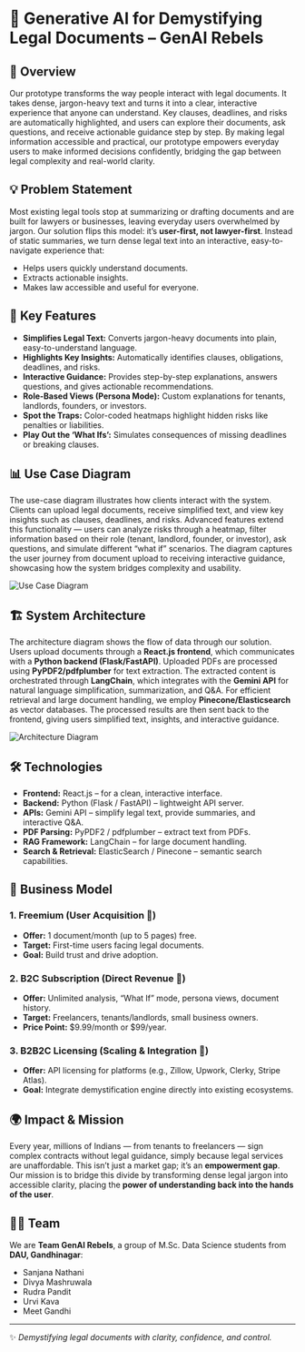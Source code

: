 # 📜 Generative AI for Demystifying Legal Documents – GenAI Rebels

## 🚀 Overview

Our prototype transforms the way people interact with legal documents. It takes dense, jargon-heavy text and turns it into a clear, interactive experience that anyone can understand. Key clauses, deadlines, and risks are automatically highlighted, and users can explore their documents, ask questions, and receive actionable guidance step by step. By making legal information accessible and practical, our prototype empowers everyday users to make informed decisions confidently, bridging the gap between legal complexity and real-world clarity.

## 💡 Problem Statement

Most existing legal tools stop at summarizing or drafting documents and are built for lawyers or businesses, leaving everyday users overwhelmed by jargon. Our solution flips this model: it’s **user-first, not lawyer-first**. Instead of static summaries, we turn dense legal text into an interactive, easy-to-navigate experience that:

* Helps users quickly understand documents.
* Extracts actionable insights.
* Makes law accessible and useful for everyone.

## 🎯 Key Features

* **Simplifies Legal Text:** Converts jargon-heavy documents into plain, easy-to-understand language.
* **Highlights Key Insights:** Automatically identifies clauses, obligations, deadlines, and risks.
* **Interactive Guidance:** Provides step-by-step explanations, answers questions, and gives actionable recommendations.
* **Role-Based Views (Persona Mode):** Custom explanations for tenants, landlords, founders, or investors.
* **Spot the Traps:** Color-coded heatmaps highlight hidden risks like penalties or liabilities.
* **Play Out the ‘What Ifs’:** Simulates consequences of missing deadlines or breaking clauses.

## 📊 Use Case Diagram

The use-case diagram illustrates how clients interact with the system. Clients can upload legal documents, receive simplified text, and view key insights such as clauses, deadlines, and risks. Advanced features extend this functionality — users can analyze risks through a heatmap, filter information based on their role (tenant, landlord, founder, or investor), ask questions, and simulate different “what if” scenarios. The diagram captures the user journey from document upload to receiving interactive guidance, showcasing how the system bridges complexity and usability.

![Use Case Diagram](c207702d-8882-40d8-a944-74e870ad2d06.png)

## 🏗️ System Architecture

The architecture diagram shows the flow of data through our solution. Users upload documents through a **React.js frontend**, which communicates with a **Python backend (Flask/FastAPI)**. Uploaded PDFs are processed using **PyPDF2/pdfplumber** for text extraction. The extracted content is orchestrated through **LangChain**, which integrates with the **Gemini API** for natural language simplification, summarization, and Q\&A. For efficient retrieval and large document handling, we employ **Pinecone/Elasticsearch** as vector databases. The processed results are then sent back to the frontend, giving users simplified text, insights, and interactive guidance.

![Architecture Diagram](931c5624-f436-4fd7-b5af-f27004efc469.png)

## 🛠️ Technologies

* **Frontend:** React.js – for a clean, interactive interface.
* **Backend:** Python (Flask / FastAPI) – lightweight API server.
* **APIs:** Gemini API – simplify legal text, provide summaries, and interactive Q\&A.
* **PDF Parsing:** PyPDF2 / pdfplumber – extract text from PDFs.
* **RAG Framework:** LangChain – for large document handling.
* **Search & Retrieval:** ElasticSearch / Pinecone – semantic search capabilities.

## 💸 Business Model

### 1. Freemium (User Acquisition 🎣)

* **Offer:** 1 document/month (up to 5 pages) free.
* **Target:** First-time users facing legal documents.
* **Goal:** Build trust and drive adoption.

### 2. B2C Subscription (Direct Revenue 💼)

* **Offer:** Unlimited analysis, “What If” mode, persona views, document history.
* **Target:** Freelancers, tenants/landlords, small business owners.
* **Price Point:** \$9.99/month or \$99/year.

### 3. B2B2C Licensing (Scaling & Integration 🚀)

* **Offer:** API licensing for platforms (e.g., Zillow, Upwork, Clerky, Stripe Atlas).
* **Goal:** Integrate demystification engine directly into existing ecosystems.

## 🌍 Impact & Mission

Every year, millions of Indians — from tenants to freelancers — sign complex contracts without legal guidance, simply because legal services are unaffordable. This isn’t just a market gap; it’s an **empowerment gap**. Our mission is to bridge this divide by transforming dense legal jargon into accessible clarity, placing the **power of understanding back into the hands of the user**.

## 👩‍💻 Team

We are **Team GenAI Rebels**, a group of M.Sc. Data Science students from **DAU, Gandhinagar**:

* Sanjana Nathani
* Divya Mashruwala
* Rudra Pandit
* Urvi Kava
* Meet Gandhi

---

✨ *Demystifying legal documents with clarity, confidence, and control.*
